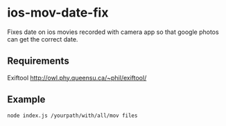 # ios-mov-date-fix
Fixes date on ios movies recorded with camera app so that google photos can get the correct date.
## Requirements
Exiftool http://owl.phy.queensu.ca/~phil/exiftool/
## Example
```bash
node index.js /yourpath/with/all/mov files
```
